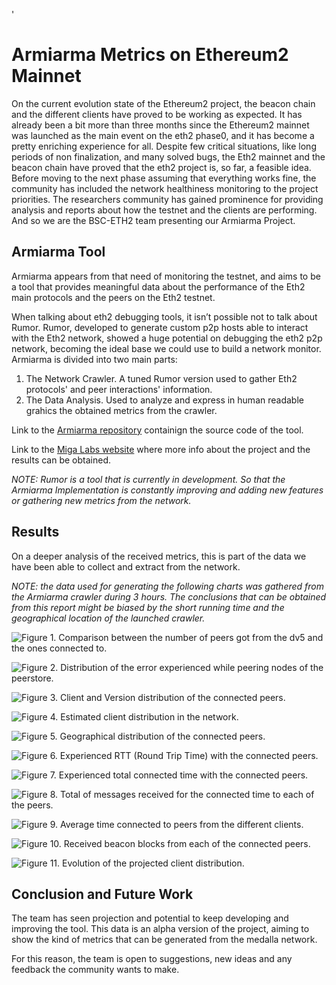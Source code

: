 ' 
# Armiarma Metrics on Ethereum2 Mainnet

On the current evolution state of the Ethereum2 project, the beacon chain and the different clients have proved to be working as expected. It has already been a bit more than three months since the Ethereum2 mainnet was launched as the main event on the eth2 phase0, and it has become a pretty enriching experience for all. 
Despite few critical situations, like long periods of non finalization, and many solved bugs, the Eth2 mainnet and the beacon chain have proved that the eth2 project is, so far, a feasible idea.
Before moving to the next phase assuming that everything works fine, the community has included the network healthiness monitoring to the project priorities. The researchers community has gained prominence for providing analysis and reports about how the testnet and the clients are performing. And so we are the BSC-ETH2 team presenting our Armiarma Project.

## Armiarma Tool

Armiarma appears from that need of monitoring the testnet, and aims to be a tool that provides meaningful data about the performance of the Eth2 main protocols and the peers on the Eth2 testnet. 

When talking about eth2 debugging tools, it isn’t possible not to talk about Rumor. Rumor, developed to generate custom p2p hosts able to interact with the Eth2 network, showed a huge potential on debugging the eth2 p2p network, becoming the ideal base we could use to build a network monitor.
Armiarma is divided into two main parts:
1. The Network Crawler. A tuned Rumor version used to gather Eth2 protocols' and peer interactions' information.
2. The Data Analysis. Used to analyze and express in human readable grahics the obtained metrics from the crawler.

Link to the [Armiarma repository](https://github.com/Cortze/armiarma) containign the source code of the tool.

Link to the [Miga Labs website](http://migalabs.bsc.es/crawler/) where more info about the project and the results can be obtained. 

*NOTE: Rumor is a tool that is currently in development. So that the Armiarma Implementation is constantly improving and adding new features or gathering new metrics from the network.*

## Results

On a deeper analysis of the received metrics, this is part of the data we have been able to collect and extract from the network. 

*NOTE: the data used for generating the following charts was gathered from the Armiarma crawler during 3 hours. The conclusions that can be obtained from this report might be biased by the short running time and the geographical location of the launched crawler.*

![Figure 1. Comparison between the number of peers got from the dv5 and the ones connected to. ](./charts/PeerstoreVsConnectedPeers.png)

![Figure 2. Distribution of the error experienced while peering nodes of the peerstore.](./charts/DetectedErrorDistribution.png)

![Figure 3. Client and Version distribution of the connected peers.](./charts/PeersPerClient.png)

![Figure 4. Estimated client distribution in the network.](./charts/PeerstoreClientExtrapolation.png)

![Figure 5. Geographical distribution of the connected peers.](./charts/PeersPerCountries.png)

![Figure 6. Experienced RTT (Round Trip Time) with the connected peers.](./charts/RTTWithPeers.png)

![Figure 7. Experienced total connected time with the connected peers.](./charts/TimeConnectedWithPeers.png)

![Figure 8. Total of messages received for the connected time to each of the peers.](./charts/TotalMesagesPerTimeConnected.png)

![Figure 9. Average time connected to peers from the different clients.](./charts/AverageOfConnectedTimePerClientType.png)

![Figure 10. Received beacon blocks from each of the connected peers.](./charts/BeaconBlockMessagePerClient.png)

![Figure 11. Evolution of the projected client distribution.](./charts/Client-Distribution.png)

## Conclusion and Future Work

The team has seen projection and potential to keep developing and improving the tool. This data is an alpha version of the project, aiming to show the kind of metrics that can be generated from the medalla network. 

For this reason, the team is open to suggestions, new ideas and any feedback the community wants to make.


